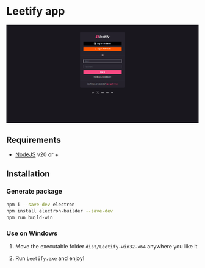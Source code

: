 # Leetify app

![sample](leetify.png)



## Requirements

- [NodeJS](https://nodejs.org) v20 or +

## Installation

### Generate package
```sh
npm i --save-dev electron
npm install electron-builder --save-dev
npm run build-win

```

### Use on Windows

1. Move the executable folder `dist/Leetify-win32-x64` anywhere you like it

2. Run `Leetify.exe` and enjoy!